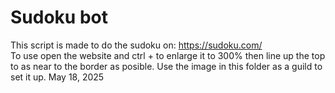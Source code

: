 # Sudoku bot
This script is made to do the sudoku on: https://sudoku.com/   
To use open the website and ctrl + to enlarge it to 300% then line up
the top to as near to the border as posible. Use the image in this folder
as a guild to set it up.
  ‎May ‎18, ‎2025
